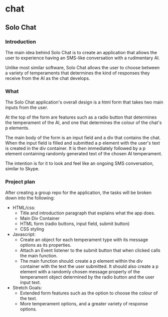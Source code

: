 # chat

## Solo Chat

### Introduction

The main idea behind Solo Chat is to create an application that allows the user
to experience having an SMS-like conversation with a rudimentary AI.

Unlike most similar software, Solo Chat allows the user to choose between a variety
of temperaments that determines the kind of responses they receive from the AI as the
chat develops.

### What

The Solo Chat application's overall design is a html form that takes two main inputs
from the user.

At the top of the form are features such as a radio button that determines the temperament
of the AI, and one that determines the colour of the chat's p elements.

The main body of the form is an input field and a div that contains the chat.
When the input field is filled and submitted a p element with the user's text is
created in the div container. It is then immediately followed by a p element containing
randomly generated text of the chosen AI temperament.

The intention is for it to look and feel like an ongoing SMS conversation, similar
to Skype.

### Project plan

After creating a group repo for the application, the tasks will be broken down into the following:

* HTML/css:
  * Title and introduction paragraph that explains what the app does.
  * Main Div Container
  * HTML form (radio buttons, input field, submit button)
  * CSS styling
* Javascript:
  * Create an object for each temperament type with its message options
as its properties.
  * Attach an Event listener to the submit button that when clicked calls the main function.
  * The main function should: create a p element within the div container with the text the user submitted. It should also
    create a p element with a randomly chosen message property of the temperament object determined by the radio button and the user input text.
* Stretch Goals:
  *  Extended form features such as the option to choose the colour of the text.
  * More temperament options, and a greater variety of response options.
